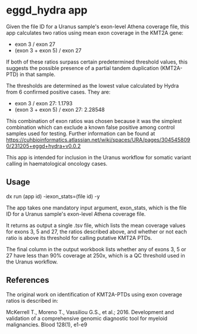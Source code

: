 # eggd_hydra app

Given the file ID for a Uranus sample's exon-level Athena coverage file, this app calculates two ratios using mean exon coverage in the KMT2A gene:

- exon 3 / exon 27
- (exon 3 + exon 5) / exon 27

If both of these ratios surpass certain predetermined threshold values, this suggests the possible presence of a partial tandem duplication (KMT2A-PTD) in that sample.

The thresholds are determined as the lowest value calculated by Hydra from 6 confirmed positive cases. They are:

- exon 3 / exon 27: 1.1793
- (exon 3 + exon 5) / exon 27: 2.28548

This combination of exon ratios was chosen because it was the simplest combination which can exclude a known false positive among control samples used for testing. Further information can be found at https://cuhbioinformatics.atlassian.net/wiki/spaces/URA/pages/3045458090/231205+eggd+hydra+v0.0.2

This app is intended for inclusion in the Uranus workflow for somatic variant calling in haematological oncology cases.

## Usage

dx run (app id) -iexon_stats=(file id) -y

The app takes one mandatory input argument, exon_stats, which is the file ID for a Uranus sample's exon-level Athena coverage file.

It returns as output a single .tsv file, which lists the mean coverage values for exons 3, 5 and 27, the ratios described above, and whether or not each ratio is above its threshold for calling putative KMT2A PTDs.

The final column in the output workbook lists whether any of exons 3, 5 or 27 have less than 90% coverage at 250x, which is a QC threshold used in the Uranus workflow.

## References

The original work on identification of KMT2A-PTDs using exon coverage ratios is described in:

McKerrell T., Moreno T., Vassiliou G.S., et al.; 2016. Development and validation of a comprehensive genomic diagnostic tool for myeloid malignancies. Blood 128(1), e1-e9
